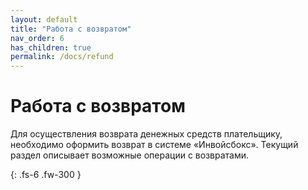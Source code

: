 ```yaml
---
layout: default
title: "Работа с возвратом"
nav_order: 6
has_children: true
permalink: /docs/refund
---
```


# Работа с возвратом

Для осуществления возврата денежных средств плательщику, необходимо оформить возврат
в системе &laquo;Инвойсбокс&raquo;. Текущий раздел описывает возможные операции с 
возвратами.

{: .fs-6 .fw-300 }
